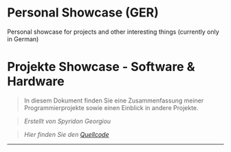 # Personal Showcase (GER)
Personal showcase for projects and other interesting things (currently only in German)

# **Projekte Showcase - Software & Hardware**

> In diesem Dokument finden Sie eine Zusammenfassung meiner Programmierprojekte sowie einen Einblick in andere Projekte.

> *Erstellt von Spyridon Georgiou*

> *Hier finden Sie den [Quellcode](www.github.com/spyridongeorgiou)*

__________________________________________________________________________________________________________________________________________________________________________________________________________________________________
